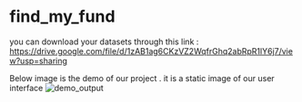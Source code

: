 # find_my_fund
you can download your datasets through this link : https://drive.google.com/file/d/1zAB1ag6CKzVZ2WqfrGhq2abRpR1lY6j7/view?usp=sharing

Below image is the demo of our project . it is a static image of our user interface
![demo_output](https://github.com/user-attachments/assets/c7b069b9-2baf-48ef-9ebc-3212d643a849)
